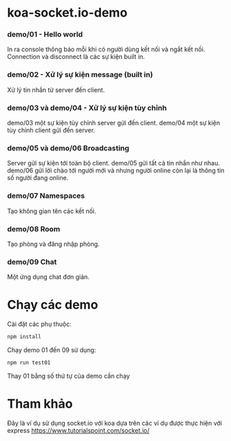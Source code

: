 # koa-socket.io-demo

### demo/01 - Hello world
In ra console thông báo mỗi khi có người dùng kết nối và ngắt kết nối. Connection và disconnect là các sự kiện built in.

### demo/02 - Xử lý sự kiện message (built in)
Xử lý tin nhắn từ server đến client.

### demo/03 và demo/04 - Xử lý sự kiện tùy chỉnh
demo/03 một sự kiện tùy chỉnh server gửi đến client.
demo/04 một sự kiện tùy chỉnh client gửi đến server.

### demo/05 và demo/06 Broadcasting
Server gửi sự kiện tới toàn bộ client.
demo/05 gửi tất cả tin nhắn như nhau. demo/06 gửi lời chào tới người mới và nhưng người online còn lại là thông tin số người đang online.

### demo/07 Namespaces
Tạo không gian tên các kết nối.

### demo/08 Room
Tạo phòng và đăng nhập phòng.

### demo/09 Chat
Một ứng dụng chat đơn giản.

# Chạy các demo

Cài đặt các phụ thuộc:

```sh
npm install
```
Chạy demo 01 đến 09 sử dụng:
```sh
npm run test01
```
Thay 01 bằng số thứ tự của demo cần chạy

# Tham khảo
Đây là ví dụ sử dụng socket.io với koa dựa trên các ví dụ được thực hiện với express
https://www.tutorialspoint.com/socket.io/

